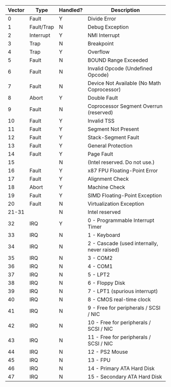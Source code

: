 Vector | Type | Handled? | Description
-------|------|----------|-------------
0 | Fault | Y | Divide Error
1 | Fault/Trap | N | Debug Exception
2 | Interrupt | Y | NMI Interrupt
3 | Trap | N | Breakpoint
4 | Trap | Y | Overflow
5 | Fault | N | BOUND Range Exceeded
6 | Fault | N | Invalid Opcode (Undefined Opcode)
7 | Fault | N | Device Not Available (No Math Coprocessor)
8 | Abort | Y | Double Fault
9 | Fault | N | Coprocessor Segment Overrun (reserved)
10 | Fault | Y | Invalid TSS
11 | Fault | Y | Segment Not Present
12 | Fault | Y | Stack-Segment Fault
13 | Fault | Y | General Protection
14 | Fault | Y | Page Fault
15 | | N | (Intel reserved. Do not use.)
16 | Fault | Y | x87 FPU Floating-Point Error
17 | Fault | Y | Alignment Check
18 | Abort | Y | Machine Check
19 | Fault | Y | SIMD Floating-Point Exception
20 | Fault | N | Virtualization Exception
21-31 | | N | Intel reserved
32 | IRQ | Y | 0 - Programmable Interrupt Timer
33 | IRQ | N | 1 - Keyboard
34 | IRQ | N | 2 - Cascade (used internally, never raised)
35 | IRQ | N | 3 - COM2
36 | IRQ | N | 4 - COM1
37 | IRQ | N | 5 - LPT2
38 | IRQ | N | 6 - Floppy Disk
39 | IRQ | N | 7 - LPT1 (spurious interrupt)
40 | IRQ | N | 8 - CMOS real-time clock
41 | IRQ | N | 9 - Free for peripherals / SCSI / NIC 
42 | IRQ | N | 10 - Free for peripherals / SCSI / NIC 
43 | IRQ | N | 11 - Free for peripherals / SCSI / NIC 
44 | IRQ | N | 12 - PS2 Mouse
45 | IRQ | N | 13 - FPU
46 | IRQ | N | 14 - Primary ATA Hard Disk 
47 | IRQ | N | 15 - Secondary ATA Hard Disk
